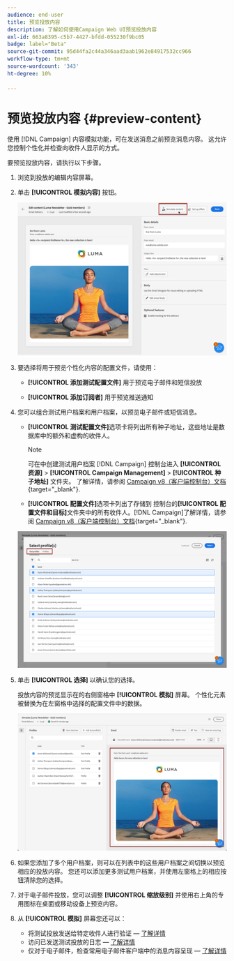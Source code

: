 ```yaml
---
audience: end-user
title: 预览投放内容
description: 了解如何使用Campaign Web UI预览投放内容
exl-id: 663a8395-c5b7-4427-bfdd-055230f9bc05
badge: label="Beta"
source-git-commit: 95d44fa2c44a346aad3aab1962e84917532cc966
workflow-type: tm+mt
source-wordcount: '343'
ht-degree: 10%

---
```



# 预览投放内容 {#preview-content}

使用 [!DNL Campaign] 内容模拟功能，可在发送消息之前预览消息内容。 这允许您控制个性化并检查向收件人显示的方式。

要预览投放内容，请执行以下步骤。

1. 浏览到投放的编辑内容屏幕。

   <!--email [Edit content](../content/edit-content.md) screen or to the [Email Designer](../content/get-started-email-designer.md).-->

1. 单击 **[!UICONTROL 模拟内容]** 按钮。

   ![](assets/simulate-button.png)

1. 要选择将用于预览个性化内容的配置文件，请使用：

   * **[!UICONTROL 添加测试配置文件]** 用于预览电子邮件和短信投放

   * **[!UICONTROL 添加订阅者]** 用于预览推送通知

1. 您可以组合测试用户档案和用户档案，以预览电子邮件或短信消息。

   * **[!UICONTROL 测试配置文件]**&#x200B;选项卡将列出所有种子地址，这些地址是数据库中的额外和虚构的收件人。

     >[!NOTE]
     >
     >可在中创建测试用户档案 [!DNL Campaign] 控制台进入 **[!UICONTROL 资源]** > **[!UICONTROL Campaign Management]** > **[!UICONTROL 种子地址]** 文件夹。 了解详情，请参阅 [Campaign v8（客户端控制台）文档](https://experienceleague.adobe.com/docs/campaign/campaign-v8/audience/add-profiles/test-profiles.html){target="_blank"}.

   * **[!UICONTROL 配置文件]**&#x200B;选项卡列出了存储到 控制台的&#x200B;**[!UICONTROL 配置文件和目标]**&#x200B;文件夹中的所有收件人。[!DNL Campaign]了解详情，请参阅 [Campaign v8（客户端控制台）文档](https://experienceleague.adobe.com/docs/campaign/campaign-v8/audience/view-profiles.html){target="_blank"}.

   ![](assets/simulate-select-profiles.png)

1. 单击 **[!UICONTROL 选择]** 以确认您的选择。

   投放内容的预览显示在的右侧窗格中 **[!UICONTROL 模拟]** 屏幕。 个性化元素被替换为在左窗格中选择的配置文件中的数据。

   ![](assets/simulate-preview.png)

1. 如果您添加了多个用户档案，则可以在列表中的这些用户档案之间切换以预览相应的投放内容。 您还可以添加更多测试用户档案，并使用左窗格上的相应按钮清除您的选择。

1. 对于电子邮件投放，您可以调整 **[!UICONTROL 缩放级别]** 并使用右上角的专用图标在桌面或移动设备上预览内容。

1. 从 **[!UICONTROL 模拟]** 屏幕您还可以：
   * 将测试投放发送给特定收件人进行验证 —  [了解详情](test-deliveries.md)
   * 访问已发送测试投放的日志 —  [了解详情](test-deliveries.md#access-proofs)
   * 仅对于电子邮件，检查常用电子邮件客户端中的消息内容呈现 —  [了解详情](email-rendering.md)




